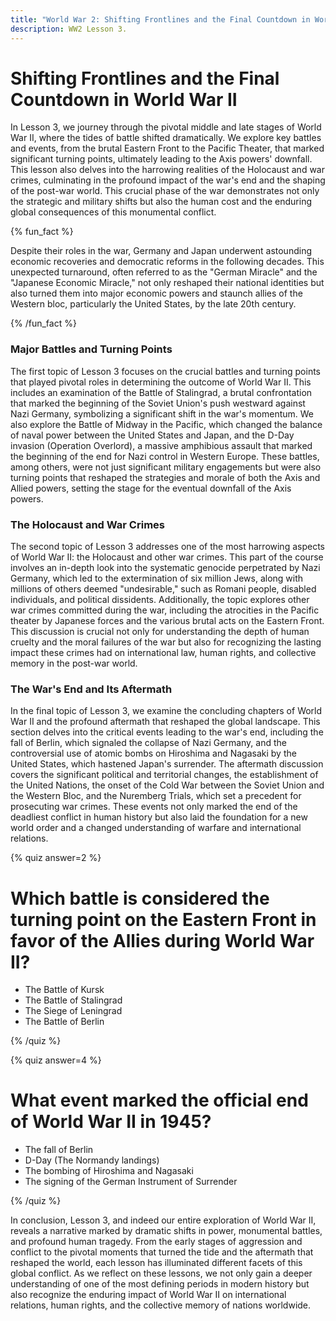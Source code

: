 ```yaml
---
title: "World War 2: Shifting Frontlines and the Final Countdown in World War II"
description: WW2 Lesson 3.
---
```


# Shifting Frontlines and the Final Countdown in World War II

In Lesson 3, we journey through the pivotal middle and late stages of World War II, where the tides of battle shifted dramatically. We explore key battles and events, from the brutal Eastern Front to the Pacific Theater, that marked significant turning points, ultimately leading to the Axis powers' downfall. This lesson also delves into the harrowing realities of the Holocaust and war crimes, culminating in the profound impact of the war's end and the shaping of the post-war world. This crucial phase of the war demonstrates not only the strategic and military shifts but also the human cost and the enduring global consequences of this monumental conflict.

{% fun_fact %}

Despite their roles in the war, Germany and Japan underwent astounding economic recoveries and democratic reforms in the following decades. This unexpected turnaround, often referred to as the "German Miracle" and the "Japanese Economic Miracle," not only reshaped their national identities but also turned them into major economic powers and staunch allies of the Western bloc, particularly the United States, by the late 20th century.

{% /fun_fact %}

### Major Battles and Turning Points

The first topic of Lesson 3 focuses on the crucial battles and turning points that played pivotal roles in determining the outcome of World War II. This includes an examination of the Battle of Stalingrad, a brutal confrontation that marked the beginning of the Soviet Union's push westward against Nazi Germany, symbolizing a significant shift in the war's momentum. We also explore the Battle of Midway in the Pacific, which changed the balance of naval power between the United States and Japan, and the D-Day invasion (Operation Overlord), a massive amphibious assault that marked the beginning of the end for Nazi control in Western Europe. These battles, among others, were not just significant military engagements but were also turning points that reshaped the strategies and morale of both the Axis and Allied powers, setting the stage for the eventual downfall of the Axis powers.

### The Holocaust and War Crimes

The second topic of Lesson 3 addresses one of the most harrowing aspects of World War II: the Holocaust and other war crimes. This part of the course involves an in-depth look into the systematic genocide perpetrated by Nazi Germany, which led to the extermination of six million Jews, along with millions of others deemed "undesirable," such as Romani people, disabled individuals, and political dissidents. Additionally, the topic explores other war crimes committed during the war, including the atrocities in the Pacific theater by Japanese forces and the various brutal acts on the Eastern Front. This discussion is crucial not only for understanding the depth of human cruelty and the moral failures of the war but also for recognizing the lasting impact these crimes had on international law, human rights, and collective memory in the post-war world.

### The War's End and Its Aftermath

In the final topic of Lesson 3, we examine the concluding chapters of World War II and the profound aftermath that reshaped the global landscape. This section delves into the critical events leading to the war's end, including the fall of Berlin, which signaled the collapse of Nazi Germany, and the controversial use of atomic bombs on Hiroshima and Nagasaki by the United States, which hastened Japan's surrender. The aftermath discussion covers the significant political and territorial changes, the establishment of the United Nations, the onset of the Cold War between the Soviet Union and the Western Bloc, and the Nuremberg Trials, which set a precedent for prosecuting war crimes. These events not only marked the end of the deadliest conflict in human history but also laid the foundation for a new world order and a changed understanding of warfare and international relations.

{% quiz answer=2 %}

# Which battle is considered the turning point on the Eastern Front in favor of the Allies during World War II?

- The Battle of Kursk
- The Battle of Stalingrad
- The Siege of Leningrad
- The Battle of Berlin

{% /quiz %}

{% quiz answer=4 %}

# What event marked the official end of World War II in 1945?

- The fall of Berlin
- D-Day (The Normandy landings)
- The bombing of Hiroshima and Nagasaki
- The signing of the German Instrument of Surrender

{% /quiz %}

In conclusion, Lesson 3, and indeed our entire exploration of World War II, reveals a narrative marked by dramatic shifts in power, monumental battles, and profound human tragedy. From the early stages of aggression and conflict to the pivotal moments that turned the tide and the aftermath that reshaped the world, each lesson has illuminated different facets of this global conflict. As we reflect on these lessons, we not only gain a deeper understanding of one of the most defining periods in modern history but also recognize the enduring impact of World War II on international relations, human rights, and the collective memory of nations worldwide.
